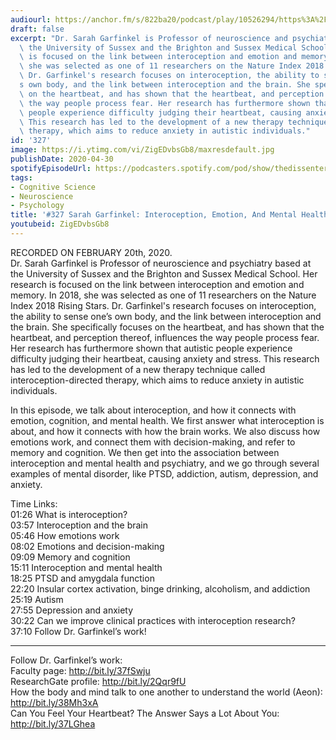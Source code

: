 ```yaml
---
audiourl: https://anchor.fm/s/822ba20/podcast/play/10526294/https%3A%2F%2Fd3ctxlq1ktw2nl.cloudfront.net%2Fproduction%2F2020-1-21%2F51601476-44100-2-a69a2120997a9.m4a
draft: false
excerpt: "Dr. Sarah Garfinkel is Professor of neuroscience and psychiatry based at\
  \ the University of Sussex and the Brighton and Sussex Medical School. Her research\
  \ is focused on the link between interoception and emotion and memory. In 2018,\
  \ she was selected as one of 11 researchers on the Nature Index 2018 Rising Stars.\
  \ Dr. Garfinkel's research focuses on interoception, the ability to sense one\u2019\
  s own body, and the link between interoception and the brain. She specifically focuses\
  \ on the heartbeat, and has shown that the heartbeat, and perception thereof, influences\
  \ the way people process fear. Her research has furthermore shown that autistic\
  \ people experience difficulty judging their heartbeat, causing anxiety and stress.\
  \ This research has led to the development of a new therapy technique called interoception-directed\
  \ therapy, which aims to reduce anxiety in autistic individuals."
id: '327'
image: https://i.ytimg.com/vi/ZigEDvbsGb8/maxresdefault.jpg
publishDate: 2020-04-30
spotifyEpisodeUrl: https://podcasters.spotify.com/pod/show/thedissenter/episodes/327-Sarah-Garfinkel-Interoception--Emotion--And-Mental-Health-eavo4m
tags:
- Cognitive Science
- Neuroscience
- Psychology
title: '#327 Sarah Garfinkel: Interoception, Emotion, And Mental Health'
youtubeid: ZigEDvbsGb8
---
```

<div class="timelinks">

RECORDED ON FEBRUARY 20th, 2020.  
Dr. Sarah Garfinkel is Professor of neuroscience and psychiatry based at the University of Sussex and the Brighton and Sussex Medical School. Her research is focused on the link between interoception and emotion and memory. In 2018, she was selected as one of 11 researchers on the Nature Index 2018 Rising Stars. Dr. Garfinkel's research focuses on interoception, the ability to sense one’s own body, and the link between interoception and the brain. She specifically focuses on the heartbeat, and has shown that the heartbeat, and perception thereof, influences the way people process fear. Her research has furthermore shown that autistic people experience difficulty judging their heartbeat, causing anxiety and stress. This research has led to the development of a new therapy technique called interoception-directed therapy, which aims to reduce anxiety in autistic individuals.

In this episode, we talk about interoception, and how it connects with emotion, cognition, and mental health. We first answer what interoception is about, and how it connects with how the brain works. We also discuss how emotions work, and connect them with decision-making, and refer to memory and cognition. We then get into the association between interoception and mental health and psychiatry, and we go through several examples of mental disorder, like PTSD, addiction, autism, depression, and anxiety.

Time Links:  
<time>01:26</time> What is interoception?  
<time>03:57</time> Interoception and the brain  
<time>05:46</time> How emotions work  
<time>08:02</time> Emotions and decision-making  
<time>09:09</time> Memory and cognition  
<time>15:11</time> Interoception and mental health  
<time>18:25</time> PTSD and amygdala function  
<time>22:20</time> Insular cortex activation, binge drinking, alcoholism, and addiction  
<time>25:19</time> Autism  
<time>27:55</time> Depression and anxiety  
<time>30:22</time> Can we improve clinical practices with interoception research?  
<time>37:10</time> Follow Dr. Garfinkel’s work!

---

Follow Dr. Garfinkel’s work:  
Faculty page: http://bit.ly/37fSwju  
ResearchGate profile: http://bit.ly/2Qqr9fU  
How the body and mind talk to one another to understand the world (Aeon): http://bit.ly/38Mh3xA  
Can You Feel Your Heartbeat? The Answer Says a Lot About You: http://bit.ly/37LGhea
</div>

